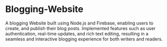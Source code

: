 # Blogging-Website
A blogging Website built using Node.js and Firebase, enabling users to create, and publish their blog posts. Implemented features such as user authentication, real-time updates, and rich text editing, resulting in a seamless and interactive blogging experience for both writers and readers.
